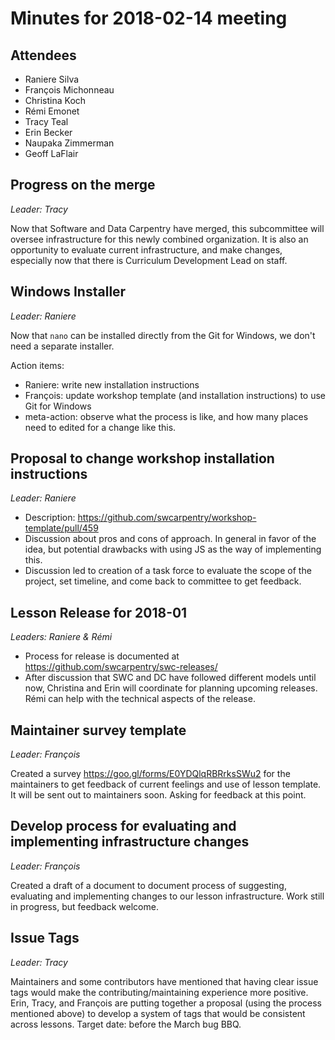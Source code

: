 # Minutes for 2018-02-14 meeting

## Attendees

- Raniere Silva
- François Michonneau
- Christina Koch
- Rémi Emonet
- Tracy Teal
- Erin Becker
- Naupaka Zimmerman
- Geoff LaFlair


## Progress on the merge

*Leader: Tracy*

Now that Software and Data Carpentry have merged, this subcommittee will oversee infrastructure for this newly combined organization. It is also an opportunity to evaluate current infrastructure, and make changes, especially now that there is Curriculum Development Lead on staff.

## Windows Installer

*Leader: Raniere*

Now that `nano` can be installed directly from the Git for Windows, we don't need a separate installer.

Action items:
- Raniere: write new installation instructions
- François: update workshop template (and installation instructions) to use Git for Windows
- meta-action: observe what the process is like, and how many places need to
  edited for a change like this.
  
## Proposal to change workshop installation instructions

*Leader: Raniere*

* Description: https://github.com/swcarpentry/workshop-template/pull/459
* Discussion about pros and cons of approach. In general in favor of the idea,
  but potential drawbacks with using JS as the way of implementing this. 
* Discussion led to creation of a task force to evaluate the scope of the
  project, set timeline, and come back to committee to get feedback.
  
## Lesson Release for 2018-01

*Leaders: Raniere & Rémi*

* Process for release is documented at https://github.com/swcarpentry/swc-releases/
* After discussion that SWC and DC have followed different models until now,
  Christina and Erin will coordinate for planning upcoming releases. Rémi can
  help with the technical aspects of the release.

## Maintainer survey template

*Leader: François*

Created a survey https://goo.gl/forms/E0YDQlqRBRrksSWu2 for the maintainers to get feedback of current feelings and use of lesson template. It will be sent out to maintainers soon. Asking for feedback at this point.

## Develop process for evaluating and implementing infrastructure changes

*Leader: François*

Created a draft of a document to document process of suggesting, evaluating and implementing changes to our lesson infrastructure. Work still in progress, but feedback welcome.

## Issue Tags

*Leader: Tracy*

Maintainers and some contributors have mentioned that having clear issue tags would make the contributing/maintaining experience more positive. Erin, Tracy, and François are putting together a proposal (using the process mentioned above) to develop a system of tags that would be consistent across lessons. Target date: before the March bug BBQ.
